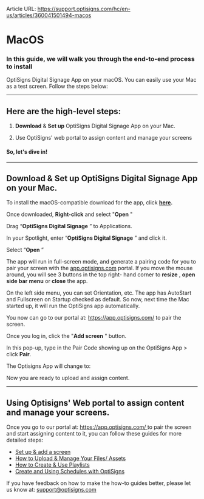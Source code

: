 Article URL: https://support.optisigns.com/hc/en-us/articles/360041501494-macos

# MacOS

### In this guide, we will walk you through the end-to-end process to install
OptiSigns Digital Signage App on your macOS. You can easily use your Mac as a
test screen. Follow the steps below:

* * *

## **Here are the high-level steps:**

1) **Download** & **Set up** OptiSigns Digital Signage App on your Mac.  
  
2) Use OptiSigns' web portal to assign content and manage your screens

#### So, let's dive in!

* * *

## Download & Set up OptiSigns Digital Signage App on your Mac.

To install the macOS-compatible download for the app, click
**[here](https://links.optisigns.com/mac).**

Once downloaded, **Right-click** and select "**Open** "

Drag “**OptiSigns Digital Signage** ” to Applications.

In your Spotlight, enter “**OptiSigns Digital Signage** ” and click it.

Select “**Open** ”

The app will run in full-screen mode, and generate a pairing code for you to
pair your screen with the [app.optisigns.com](http://app.optisigns.com/)
portal. If you move the mouse around, you will see 3 buttons in the top right-
hand corner to **resize** , **open** **side** **bar** **menu** or **close**
the app.

On the left side menu, you can set Orientation, etc. The app has AutoStart and
Fullscreen on Startup checked as default. So now, next time the Mac started
up, it will run the OptiSigns app automatically.

You now can go to our portal at: <https://app.optisigns.com/> to pair the
screen.

Once you log in, click the "**Add screen** " button.

In this pop-up, type in the Pair Code showing up on the OptiSigns App > click
**Pair**.

The Optisigns App will change to:

Now you are ready to upload and assign content.

* * *

## **Using Optisigns' Web portal to assign content and manage your screens.**

Once you go to our portal at: [https://app.optisigns.com/
](https://app.optisigns.com/)to pair the screen and start assigning content to
it, you can follow these guides for more detailed steps:

  * [Set up & add a screen](https://support.optisigns.com/hc/en-us/articles/360016374813)
  * [How to Upload & Manage Your Files/ Assets](https://support.optisigns.com/hc/en-us/articles/360016247974)
  * [How to Create & Use Playlists](https://support.optisigns.com/hc/en-us/articles/28295104605843)
  * [Create and Using Schedules with OptiSigns](https://support.optisigns.com/hc/en-us/articles/360016981853)

If you have feedback on how to make the how-to guides better, please let us
know at: [support@optisigns.com](mailto:support@optisigns.com)

